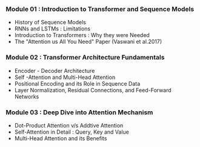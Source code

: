 ### Module 01 : Introduction to Transformer and Sequence Models
- History of Sequence Models
- RNNs and LSTMs : Limitations
- Introduction to Transformers : Why they were Needed
- The "Attention us All You Need" Paper (Vaswani et al.2017)
### Module 02 : Transformer Architecture Fundamentals
- Encoder - Decoder Architecture
- Self -Attention and Multi-Head Attention
- Positional Encoding and its Role in Sequence Data
- Layer Normalization, Residual Connections, and Feed-Forward Networks
### Module 03 : Deep Dive into Attention Mechanism
- Dot-Product Attention v/s Addtive Attention
- Self-Attention in Detail : Query, Key and Value
- Multi-Head Attention and its Benefits
